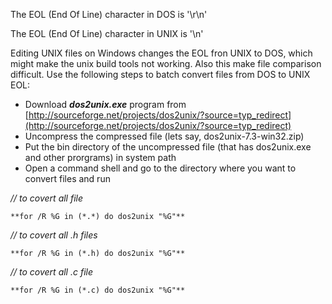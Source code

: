 The EOL (End Of Line) character in DOS is '\r\n'

The EOL (End Of Line) character in UNIX is '\n'

Editing UNIX files on Windows changes the EOL fron UNIX to DOS, which might make the unix build tools not working. Also this make file comparison difficult. Use the following steps to batch convert files from DOS to UNIX EOL:

* Download _**dos2unix.exe**_ program from [http://sourceforge.net/projects/dos2unix/?source=typ_redirect](http://sourceforge.net/projects/dos2unix/?source=typ_redirect) 
* Uncompress the compressed file (lets say, dos2unix-7.3-win32.zip)
* Put the bin directory of the uncompressed file (that has dos2unix.exe and other prorgrams) in system path
* Open a command shell and go to the directory where you want to convert files and run


_// to covert all file_

`**for /R %G in (*.*) do dos2unix "%G"**`

_// to covert all .h files_

`**for /R %G in (*.h) do dos2unix "%G"**`

_// to covert all .c file_

`**for /R %G in (*.c) do dos2unix "%G"**`
